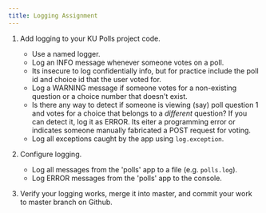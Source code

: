 ```yaml
---
title: Logging Assignment
---
```


1. Add logging to your KU Polls project code.

   * Use a named logger.
   * Log an INFO message whenever someone votes on a poll.
   * Its insecure to log confidentially info, but for practice include the poll id and choice id that the user voted for.
   * Log a WARNING message if someone votes for a non-existing question or a choice number that doesn't exist.
   * Is there any way to detect if someone is viewing (say) poll question 1 and votes for a choice that belongs to a *different* question?  If you can detect it, log it as ERROR.  Its eiter a programming error or indicates someone manually fabricated a POST request for voting.
   * Log all exceptions caught by the app using `log.exception`.

2. Configure logging.

   * Log all messages from the 'polls' app to a file (e.g. `polls.log`).
   * Log ERROR messages from the 'polls' app to the console.

3. Verify your logging works, merge it into master, and commit your work to master branch on Github.
